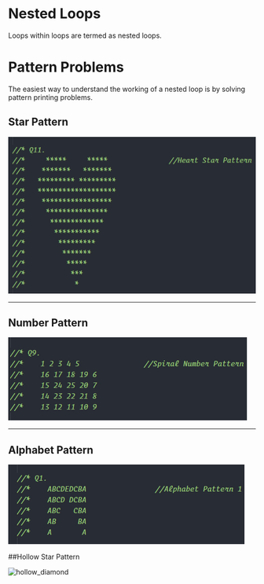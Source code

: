 
# Nested Loops
Loops within loops are termed as nested loops.

# Pattern Problems
The easiest way to understand the working of a nested loop is by solving pattern printing
problems.

## Star Pattern
![Star Pattern](./StarPatternImg.png)

<hr>

## Number Pattern
![Number Pattern](./NumberPatternImg.png)

<hr>

## Alphabet Pattern
![Alphabet Pattern](./AlphabetPatternImg.png)


##Hollow Star Pattern


![hollow_diamond](https://user-images.githubusercontent.com/45908545/139586857-2a0e5aef-a98f-4190-98c3-78792500343f.png)
     
